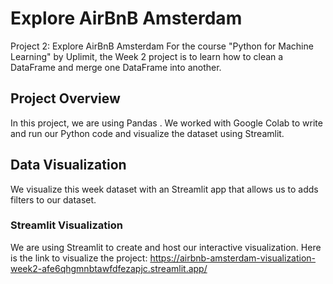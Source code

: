 # Explore AirBnB Amsterdam
Project 2: Explore AirBnB Amsterdam
For the course "Python for Machine Learning" by Uplimit, the Week 2 project is to learn how to clean a DataFrame and merge one DataFrame into another.

## Project Overview
In this project, we are using Pandas . We worked with Google Colab to write and run our Python code and visualize the dataset using Streamlit.

## Data Visualization
We visualize this week dataset with an Streamlit app that allows us to adds filters to our dataset.

### Streamlit Visualization
We are using Streamlit to create and host our interactive visualization.
Here is the link to visualize the project:
https://airbnb-amsterdam-visualization-week2-afe6qhgmnbtawfdfezapjc.streamlit.app/
